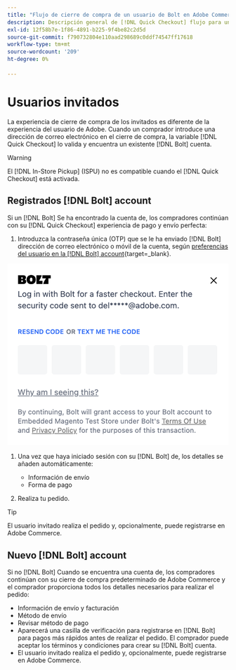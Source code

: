 ```yaml
---
title: "Flujo de cierre de compra de un usuario de Bolt en Adobe Commerce"
description: Descripción general de [!DNL Quick Checkout] flujo para un usuario de Pernos en Adobe Commerce.
exl-id: 12f58b7e-1f86-4891-b225-9f4be82c2d5d
source-git-commit: f790732804e110aad298689c0ddf74547ff17618
workflow-type: tm+mt
source-wordcount: '209'
ht-degree: 0%

---
```


# Usuarios invitados

La experiencia de cierre de compra de los invitados es diferente de la experiencia del usuario de Adobe. Cuando un comprador introduce una dirección de correo electrónico en el cierre de compra, la variable [!DNL Quick Checkout] lo valida y encuentra un existente [!DNL Bolt] cuenta.

>[!WARNING]
>
> El [!DNL In-Store Pickup] (ISPU) no es compatible cuando el [!DNL Quick Checkout] está activada.

## Registrados [!DNL Bolt] account

Si un [!DNL Bolt] Se ha encontrado la cuenta de, los compradores continúan con su [!DNL Quick Checkout] experiencia de pago y envío perfecta:

1. Introduzca la contraseña única (OTP) que se le ha enviado [!DNL Bolt] dirección de correo electrónico o móvil de la cuenta, según [preferencias del usuario en la [!DNL Bolt] account](https://help.bolt.com/shoppers/account/account-settings/#how-to-set-preferred-login-method){target=_blank}.

![Ventana emergente OTP](assets/new-logo-otp-email.png)

1. Una vez que haya iniciado sesión con su [!DNL Bolt] de, los detalles se añaden automáticamente:

   - Información de envío
   - Forma de pago

1. Realiza tu pedido.

>[!TIP]
>
> El usuario invitado realiza el pedido y, opcionalmente, puede registrarse en Adobe Commerce.

## Nuevo [!DNL Bolt] account

Si no [!DNL Bolt] Cuando se encuentra una cuenta de, los compradores continúan con su cierre de compra predeterminado de Adobe Commerce y el comprador proporciona todos los detalles necesarios para realizar el pedido:

- Información de envío y facturación
- Método de envío
- Revisar método de pago
- Aparecerá una casilla de verificación para registrarse en [!DNL Bolt] para pagos más rápidos antes de realizar el pedido. El comprador puede aceptar los términos y condiciones para crear su [!DNL Bolt] cuenta.
- El usuario invitado realiza el pedido y, opcionalmente, puede registrarse en Adobe Commerce.
